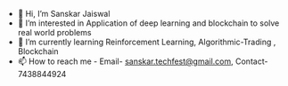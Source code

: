 - 👋 Hi, I’m Sanskar Jaiswal
- 👀 I’m interested in Application of deep learning and blockchain to solve real world problems
- 🌱 I’m currently learning Reinforcement Learning, Algorithmic-Trading , Blockchain
- 📫 How to reach me - Email- sanskar.techfest@gmail.com, Contact- 7438844924

<!---
sanskar26/sanskar26 is a ✨ special ✨ repository because its `README.md` (this file) appears on your GitHub profile.
You can click the Preview link to take a look at your changes.
--->
